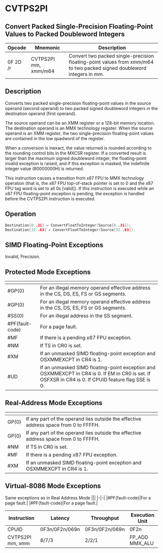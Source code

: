 # CVTPS2PI
 
## Convert Packed Single-Precision Floating-Point Values to Packed Doubleword Integers
 
 
|Opcode|Mnemonic|Description|
|-|-|-|
|0F 2D /r|CVTPS2PI mm, xmm/m64|Convert two packed single-precision floating-point values from xmm/m64 to two packed signed doubleword integers in mm.|
 
## Description
 
Converts two packed single-precision floating-point values in the source operand (second operand) to two packed signed doubleword integers in the destination operand (first operand).
 
The source operand can be an XMM register or a 128-bit memory location. The destination operand is an MMX technology register. When the source operand is an XMM register, the two single-precision floating-point values are contained in the low quadword of the register.
 
When a conversion is inexact, the value returned is rounded according to the rounding control bits in the MXCSR register. If a converted result is larger than the maximum signed doubleword integer, the floating-point invalid exception is raised, and if this exception is masked, the indefinite integer value (80000000H) is returned.
 
This instruction causes a transition from x87 FPU to MMX technology operation (that is, the x87 FPU top-of-stack pointer is set to 0 and the x87 FPU tag word is set to all 0s [valid]). If this instruction is executed while an x87 FPU floating-point exception is pending, the exception is handled before the CVTPS2PI instruction is executed.
 
 
## Operation
 
```c
Destination[0..31] = ConvertFloatToInteger(Source[0..31]);
Destination[32..63] = ConvertFloatToInteger(Source[32..63]);

```
 
 
## SIMD Floating-Point Exceptions
 
Invalid, Precision.
 
## Protected Mode Exceptions
 
|[]()||
|-|-|
|#GP(0)|For an illegal memory operand effective address in the CS, DS, ES, FS or GS segments.|
|#GP(0)|For an illegal memory operand effective address in the CS, DS, ES, FS or GS segments.|
|#SS(0)|For an illegal address in the SS segment.|
|#PF(fault-code)|For a page fault.|
|#MF|If there is a pending x87 FPU exception.|
|#NM|If TS in CR0 is set.|
|#XM|If an unmasked SIMD floating-point exception and OSXMMEXCPT in CR4 is 1.|
|#UD|If an unmasked SIMD floating-point exception and OSXMMEXCPT in CR4 is 0. If EM in CR0 is set. If OSFXSR in CR4 is 0. If CPUID feature flag SSE is 0.|
 
## Real-Address Mode Exceptions
 
|[]()||
|-|-|
|GP(0)|If any part of the operand lies outside the effective address space from 0 to FFFFH.|
|GP(0)|If any part of the operand lies outside the effective address space from 0 to FFFFH.|
|#NM|If TS in CR0 is set.|
|#MF|If there is a pending x87 FPU exception.|
|#XM|If an unmasked SIMD floating-point exception and OSXMMEXCPT in CR4 is 1.|
 
## Virtual-8086 Mode Exceptions
 
Same exceptions as in Real Address Mode
|[]()||
|-|-|
|#PF(fault-code)|For a page fault.|
|#PF(fault-code)|For a page fault.|
 
|Instruction|Latency|Throughput|Execution Unit|
|-|-|-|-|
|CPUID|0F3n/0F2n/069n|0F3n/0F2n/069n|0F2n|
|CVTPS2PI mm, xmm|8/7/3|2/2/1|FP_ADD MMX_ALU|
